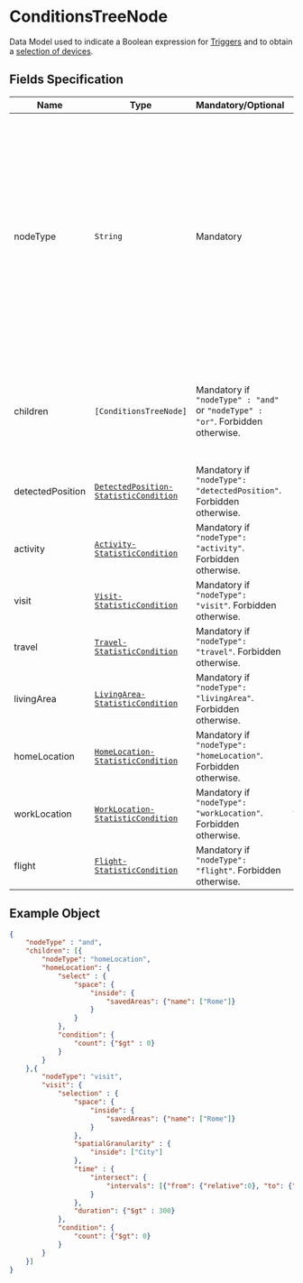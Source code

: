 # ConditionsTreeNode

Data Model used to indicate a Boolean expression for [Triggers](/api/concepts/triggers.md) and to obtain a [selection of devices](/api/concepts/device-selection.md).

## Fields Specification

Name | Type | Mandatory/Optional | Allowed Values | Description
------------|------------|------------|------------|------------
nodeType    | `String` | Mandatory |{`"and"`, `"or"`, `"detectedPosition"`, `"activity"`, `"visit"`, `"travel"`, `"livingArea"`, `"homeLocation"`, `"workLocation"`, `"flight"`}| Indicates the type of node. The values `"and"` and `"or"` respectively indicate the logical AND and OR operations among the nodes provided in `"children"`. The other values refer to a leaf node that expresses a [*Statistic Condition*](/api/concepts/statistic-conditions.md) on a specific [type of Resources](/api/reference/resources/device-related/index.md). In these cases, the node will have no children whilst an [`R-StatisticCondition`](/api/reference/data-modelsata-models/r-statistic-condition/index.md) object must be provided.
children    | `[ConditionsTreeNode]` | Mandatory if `"nodeType" : "and"` or `"nodeType" : "or"`. Forbidden otherwise. | Any number `N>2` of `ConditionsTreeNode`  objects. | A set of two or more `ConditionsTreeNode` that must be evaluated considering the logical operator indicated in `"nodeType"`.
detectedPosition | [`DetectedPosition-StatisticCondition`](/api/reference/data-modelsata-models/r-statistic-condition/detected-position.md) | Mandatory if `"nodeType": "detectedPosition"`. Forbidden otherwise. | Any valid `DetectedPosition-Condition` object | A Statistic Condition on *Detected Position* Resources.
activity | [`Activity-StatisticCondition`](/api/reference/data-modelsata-models/r-statistic-condition/activity.md) | Mandatory if `"nodeType": "activity"`. Forbidden otherwise. | Any valid `Activity-Condition` object | A Statistic Condition on *Activity* Resources.
visit | [`Visit-StatisticCondition`](/api/reference/data-modelsata-models/r-statistic-condition/visit.md) | Mandatory if `"nodeType": "visit"`. Forbidden otherwise. | Any valid `Visit-Condition` object | A Statistic Condition on *Visit* Resources.
travel | [`Travel-StatisticCondition`](/api/reference/data-modelsata-models/r-statistic-condition/travel.md) | Mandatory if `"nodeType": "travel"`. Forbidden otherwise. | Any valid `Travel-Condition` object | A Statistic Condition on *Travel* Resources.
livingArea | [`LivingArea-StatisticCondition`](/api/reference/data-models/r-statistic-condition/livin-area.md) | Mandatory if `"nodeType": "livingArea"`. Forbidden otherwise. | Any valid `LivingArea-Condition` object | A Statistic Condition on *Living Area* Resources.
homeLocation | [`HomeLocation-StatisticCondition`](/api/reference/data-modelsata-models/r-statistic-condition/home-location.md) | Mandatory if `"nodeType": "homeLocation"`. Forbidden otherwise. | Any valid `HomeLocation-Condition` object | A Statistic Condition on *Home Location* Resources.
workLocation | [`WorkLocation-StatisticCondition`](/api/reference/data-modelsata-models/r-statistic-condition/work-location.md) | Mandatory if `"nodeType": "workLocation"`. Forbidden otherwise. | Any valid `WorkLocation-Condition` object | A Statistic Condition on *Work Location* Resources.
flight | [`Flight-StatisticCondition`](/api/reference/data-modelsata-models/r-statistic-condition/flight.md) | Mandatory if `"nodeType": "flight"`. Forbidden otherwise. | Any valid `Flight-Condition` object | A Statistic Condition on *Flight* Resources.


## Example Object

```json
{
    "nodeType" : "and",
    "children": [{
        "nodeType": "homeLocation",
        "homeLocation": {
            "select" : {
                "space": {
                    "inside": {
                        "savedAreas": {"name": ["Rome"]}
                    }
                }
            },
            "condition": {
                "count": {"$gt" : 0}
            }
        }
    },{
        "nodeType": "visit",
        "visit": {
            "selection" : {
                "space": {
                    "inside": {
                        "savedAreas": {"name": ["Rome"]}
                    }
                },
                "spatialGranularity" : {
                    "inside": ["City"]
                },
                "time" : {
                    "intersect": {
                        "intervals": [{"from": {"relative":0}, "to": {"relative":0}}]
                    }
                },
                "duration": {"$gt" : 300}
            },
            "condition": {
                "count": {"$gt": 0}
            }
        }
    }]
}
```
